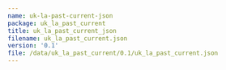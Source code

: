 ```yaml
---
name: uk-la-past-current-json
package: uk_la_past_current
title: uk_la_past_current_json
filename: uk_la_past_current.json
version: '0.1'
file: /data/uk_la_past_current/0.1/uk_la_past_current.json
---
```

